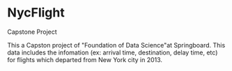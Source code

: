 # NycFlight
Capstone Project

This a Capston project of "Foundation of Data Science"at Springboard.
This data includes the infomation (ex: arrival time, destination, delay time, etc) for flights which departed from New York city in 2013.


